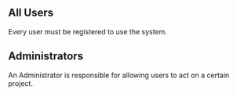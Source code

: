 ## All Users

Every user must be registered to use the system.

## Administrators

An Administrator is responsible for allowing users to act on a certain project.